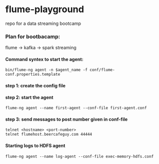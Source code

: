 # flume-playground
repo for a data streaming bootcamp 

### Plan for bootbacamp: <br>
flume -> kafka -> spark streaming <br>
#### Command syntex to start the agent: <br>
`bin/flume-ng agent -n $agent_name -f conf/flume-conf.properties.template`
<br>
#### step 1: create the config file<br>
#### step 2: start the agent<br>
`flume-ng agent --name first-agent --conf-file first-agent.conf`

#### step 3: send messages to post number given in conf-file
```
telnet <hostname> <port-number>
telnet flumehost.beercafeguy.com 44444
```
#### Starting logs to HDFS agent 
`flume-ng agent --name log-agent --conf-file exec-memory-hdfs.conf`
